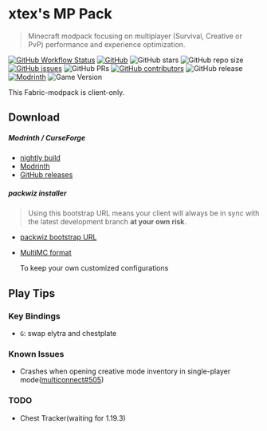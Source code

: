 # xtex's MP Pack

> Minecraft modpack focusing on multiplayer (Survival, Creative or PvP) performance and experience optimization.

[![GitHub Workflow Status](https://img.shields.io/github/actions/workflow/status/xtexChooser/xtex-mp-pack/build.yml?style=flat-square)](https://github.com/xtexChooser/xtex-mp-pack/actions) [![GitHub](https://img.shields.io/github/license/xtexChooser/xtex-mp-pack?style=flat-square)](https://github.com/xtexChooser/xtex-mp-pack/blob/main/LICENSE) ![GitHub stars](https://img.shields.io/github/stars/xtexChooser/xtex-mp-pack?logo=github&style=flat-square) ![GitHub repo size](https://img.shields.io/github/repo-size/xtexChooser/xtex-mp-pack?style=flat-square) [![GitHub issues](https://img.shields.io/github/issues/xtexChooser/xtex-mp-pack?style=flat-square)](https://github.com/xtexChooser/xtex-mp-pack/issues) ![GitHub PRs](https://img.shields.io/github/issues-pr/xtexChooser/xtex-mp-pack?style=flat-square) [![GitHub contributors](https://img.shields.io/github/contributors/xtexChooser/xtex-mp-pack?style=flat-square)](https://github.com/xtexChooser/xtex-mp-pack/graphs/contributors) ![GitHub release](https://img.shields.io/github/v/release/xtexChooser/xtex-mp-pack?display_name=tag&include_prereleases&logo=github&style=flat-square) [![Modrinth](https://img.shields.io/badge/modrinth-download-green?style=flat-square)](https://modrinth.com/modpack/xtex-mp-pack) ![Game Version](https://img.shields.io/modrinth/game-versions/HsMwyVxf?style=flat-square)

This Fabric-modpack is client-only.

## Download

##### Modrinth / CurseForge

- [nightly build](https://nightly.link/xtexChooser/xtex-mp-pack/workflows/build/main)
- [Modrinth](https://modrinth.com/modpack/xtex-mp-pack)
- [GitHub releases](https://github.com/xtexChooser/xtex-mp-pack/releases)

##### packwiz installer

> Using this bootstrap URL means your client will always be in sync with the latest development branch **at your own risk**.

- [packwiz bootstrap URL](https://raw.githubusercontent.com/xtexChooser/xtex-mp-pack/main/pack.toml)

- [MultiMC format](https://anonfiles.com/Fbuer1S0y5/xtex_s_MP_Pack_-_MultiMC_zip)

  To keep your own customized configurations

## Play Tips

### Key Bindings

- `G`: swap elytra and chestplate

### Known Issues

- Crashes when opening creative mode inventory in single-player mode([multiconnect#505](https://github.com/Earthcomputer/multiconnect/issues/505))

### TODO

- Chest Tracker(waiting for 1.19.3)